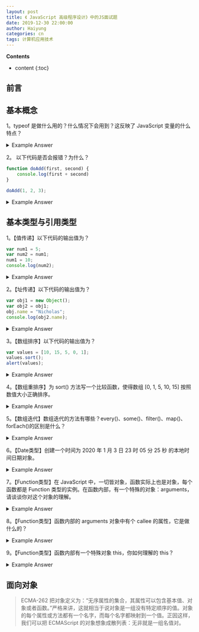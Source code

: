 ```yaml
---
layout: post
title: 《 JavaScript 高级程序设计》中的JS面试题
date: 2019-12-30 22:00:00
author: Haiyung
categories: cn
tags: 计算机应用技术
--- 
```


__Contents__

* content
{:toc}

## 前言

## 基本概念

1。typeof 是做什么用的？什么情况下会用到？这反映了 JavaScript 变量的什么特点？

<details>
<summary>Example Answer</summary>
<p class="answer">
答： typeof 是用来检测变量的数据类型的。JavaScript 中有 5 种基本数据类型和 1 种复杂数据类型，分别是 Undefined、Null、Boolean、Number、String 和 Object，JS不支持创建自定义类型。更重要的是，JS 的变量是松散类型的，所谓松散类型就是可以用来保存任何类型的数据，鉴于此，当面对一个变量，我们想要获得它的变量类型时，typeof 就派上用场了。
</p>
</details>

2。 以下代码是否会报错？为什么？

```javascript
function doAdd(first, second) {
    console.log(first + second)
}

doAdd(1, 2, 3);
```

<details>
<summary>Example Answer</summary>
<p class="answer">
答：不会；JavaScript 中函数的参数与大多数其他语言的参数不同， JS 函数不介意传递进来多少个参数，也不在乎传进来的参数是什么类型。也就是说，即便你定义了只接收两个参数，在调用这个函数时也未必一定传递两个参数，可以传递一个、三个甚至不传递参数，而解析器永远不会有任何怨言。之所以会这样，原因是 JS 中函数的参数在内部是用一个数组来表示的，函数接收的始终都是这个数组，而不关心数组中包含哪些参数，在函数体内可以通过 arguments 对象来访问这个参数数组，从而可以获取到传递给函数的每一个参数。
</p>
</details>

## 基本类型与引用类型

1。【值传递】以下代码的输出值为？

```javascript
var num1 = 5;
var num2 = num1;
num1 = 10;
console.log(num2);
```

<details>
<summary>Example Answer</summary>
<p class="answer">
答： 在此，num1 中保存的值是 5。当使用 num1 的值来初始化 num2 时， num2 中也保存了值 5，但 num2 中的 5 和 num1 中的 5是完全独立的，该值知识 num1 中 5 的一个副本，此后，这两个变量不会相互影响。
</p>
</details>

2。【址传递】以下代码的输出值为？

```javascript
var obj1 = new Object();
var obj2 = obj1;
obj.name = "Nicholas";
console.log(obj2.name);
```

<details>
<summary>Example Answer</summary>
<p class="answer">
答： 变量 obj1 保存了一个对象的新实例，然后，这个值被复制到了 obj2 中，此时 obj1 和 obj2 都指向同一个对象，这样，当 obj1 添加了 name 属性后，可以通过 obj2 来访问这个属性，因为这两个变量引用的都是同一个对象。
</p>
</details>

3。【数组排序】以下代码的输出值为？

```javascript
var values = [10, 15, 5, 0, 1];
values.sort();
alert(values);
```

<details>
<summary>Example Answer</summary>
<p class="answer">
答： 0,1,10,15,5。<br>

原因： 数组中有 sort() 方法，默认按升序排列数组项，sort() 方法会调用每隔数组项的 toString() 转型方法，然后比较得到的字符串，以确定如何排序。即时数组中每一项都是数值，sort() 方法比较的也是字符串。
</p>
</details>

4。【数组重排序】为 sort() 方法写一个比较函数，使得数组 [0, 1, 5, 10, 15] 按照数值大小正确排序。

<details>
<summary>Example Answer</summary>
<p class="answer">
答： 由于 sort() 方法默认仅会通过测试字符串的结果改变原来的顺序，这在很多情况下并不是我们需要的方案，因此 sort() 方法可以接收一个比较函数作为参数，以便我们指定哪个值位于哪个值的前面。
</p>
<pre class="answer">
// javascript
function compare(value1, value2) {
    if (value1 < value2) {
        return -1;
    } else if (value1 > value2) {
        return 1;
    } else {
        return 0;
    }
}

var values = [0, 1, 5, 10, 15];
values.sort(compare);
alert(values);
</pre>
</details>

5。【数组迭代】数组迭代的方法有哪些？every()、some()、filter()、map()、forEach()的区别是什么？

<details>
<summary>Example Answer</summary>
<pre class="answer">
答：ES5 为数组定义了 5 个迭代方法，每个方法都接收两个参数：➀要在每一项上运行的参数➁[可选项]运行该函数的作用域对象。

every()：对数组中的每一项运行给定函数，如果该函数对每一项都返回 true，则返回 true。

some()：对数组中的每一项运行给定函数，如果该函数对其中一项返回 true，则返回 true。

filter()：对数组中的每一项运行给定函数，返回该函数会返回 true 的项组成的数组。

map()：对数组中的每一项运行给定函数，返回每次函数调用的结果组成的数组。

forEach()：对数组中的每一项运行给定函数。这个方法没有返回值。

这些方法都不会修改原数组包含的值。
</pre>
</details>

6。【Date类型】创建一个时间为 2020 年 1 月 3 日 23 时 05 分 25 秒 的本地时间日期对象。

<details>
<summary>Example Answer</summary>
<pre class="answer">
答：var someDate = new Date(Date.parse("2020-01-03T23:05:25"));

或：var someDate = new Date(2020, 0, 3, 23, 05, 25);
</pre>
</details>

7。【Function类型】在 JavaScript 中，一切皆对象，函数实际上也是对象，每个函数都是 Function 类型的实例。在函数内部，有一个特殊的对象：arguments，请谈谈你对这个对象的理解。

<details>
<summary>Example Answer</summary>
<pre class="answer">
答：JavaScript 中的函数不介意传递进来多少个参数，当调用某一个函数时，传递参数多了、少了都无所谓，原因是 JavaScript 中的参数内部是用一个数组来表示的，函数接收到的始终是这个数组，而不关心数组中包含哪些参数，如果这个数组中不包含任何元素，无所谓，如果包含多个元素，也没有问题。

在函数体内，可以通过 arguments 这个对象来访问这个参数数组。
</pre>
</details>

8。【Function类型】函数内部的 arguments 对象中有个 callee 的属性，它是做什么的？

<details>
<summary>Example Answer</summary>
<pre class="answer">
答：arguments 中的 callee 属性是一个指针，指向拥有这个 arguments 对象的函数。
</pre>
</details>

9。【Function类型】函数内部有一个特殊对象 this，你如何理解的 this？

<details>
<summary>Example Answer</summary>
<pre class="answer">
答：this 引用的是函数据以执行的**环境对象**。
</pre>
</details>

## 面向对象

> ECMA-262 把对象定义为：“无序属性的集合，其属性可以包含基本值、对象或者函数。”严格来讲，这就相当于说对象是一组没有特定顺序的值。对象的每个属性或方法都有一个名字，而每个名字都映射到一个值。正因这样，我们可以把 ECMAScript 的对象想象成散列表：无非就是一组名值对。

